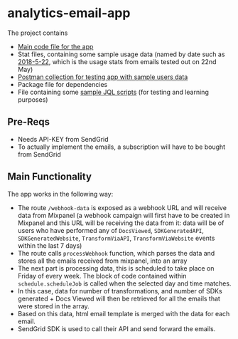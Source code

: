 # analytics-email-app

The project contains

* [Main code file for the app](https://github.com/maham-shahid/analytics-email/blob/master/index.js)
* Stat files, containing some sample usage data (named by date such as [2018-5-22](https://github.com/maham-shahid/analytics-email/blob/master/2018-5-22.json), which is the usage stats from emails tested out on 22nd May)
* [Postman collection for testing app with sample users data](https://github.com/maham-shahid/analytics-email/blob/master/APIMatic%20Analytics%20Email%20App.postman_collection.json)
* Package file for dependencies
* File containing some [sample JQL scripts](https://github.com/maham-shahid/analytics-email/blob/master/test-jql-query.js) (for testing and learning purposes)


## Pre-Reqs

* Needs API-KEY from SendGrid
* To actually implement the emails, a subscription will have to be bought from SendGrid


## Main Functionality

The app works in the following way:

* The route `/webhook-data` is exposed as a webhook URL and will receive data from Mixpanel (a webhook campaign will first have to be created in Mixpanel and this URL will be receiving the data from it: data will be of users who have performed any of `DocsViewed`, `SDKGeneratedAPI`, `SDKGeneratedWebsite`, `TransformViaAPI`, `TransformViaWebsite` events within the last 7 days)
* The route calls `processWebhook` function, which parses the data and stores all the emails received from mixpanel, into an array
* The next part is processing data, this is scheduled to take place on Friday of every week. The block of code contained within `schedule.scheduleJob` is called when the selected day and time matches.
* In this case, data for number of transformations, and number of SDKs generated + Docs Viewed will then be retrieved for all the emails that were stored in the array.
* Based on this data, html email template is merged with the data for each email.
* SendGrid SDK is used to call their API and send forward the emails.